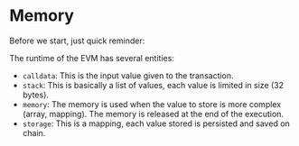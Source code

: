 # Memory

Before we start, just quick reminder:

The runtime of the EVM has several entities:

 -  `calldata`: This is the input value given to the transaction.
 -  `stack`: This is basically a list of values, each value is limited in size (32 bytes).
 -  `memory`: The memory is used when the value to store is more complex (array, mapping). The memory is released at the end of the execution.
 -  `storage`: This is a mapping, each value stored is persisted and saved on chain.
